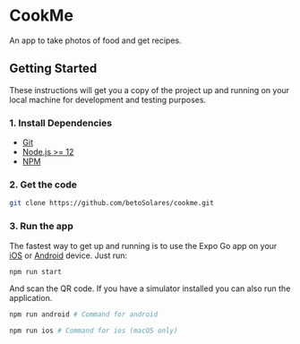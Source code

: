 # CookMe

An app to take photos of food and get recipes.

## Getting Started

These instructions will get you a copy of the project up and running on your
local machine for development and testing purposes.

### 1. Install Dependencies

* [Git](https://git-scm.com/downloads)
* [Node.js >= 12](https://nodejs.org/en/)
* [NPM](https://www.npmjs.com/)

### 2. Get the code

```sh
git clone https://github.com/betoSolares/cookme.git
```

### 3. Run the app

The fastest way to get up and running is to use the Expo Go app on your
[iOS](https://itunes.com/apps/exponent) or
[Android](https://play.google.com/store/apps/details?id=host.exp.exponent)
device. Just run:

```sh
npm run start
```

And scan the QR code. If you have a simulator installed you can also run the
application.

```sh
npm run android # Command for android

npm run ios # Command for ios (macOS only)
```
